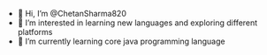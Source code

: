 - 👋 Hi, I’m @ChetanSharma820
- 👀 I’m interested in learning new languages and exploring different platforms 
- 🌱 I’m currently learning core java programming language
